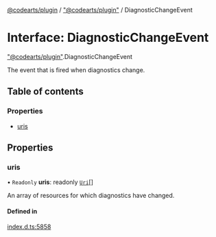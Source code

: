 [@codearts/plugin](../README.md) / ["@codearts/plugin"](../modules/_codearts_plugin_.md) / DiagnosticChangeEvent

# Interface: DiagnosticChangeEvent

["@codearts/plugin"](../modules/_codearts_plugin_.md).DiagnosticChangeEvent

The event that is fired when diagnostics change.

## Table of contents

### Properties

- [uris](codearts_plugin_.DiagnosticChangeEvent.md#uris)

## Properties

### uris

• `Readonly` **uris**: readonly [`Uri`](../classes/codearts_plugin_.Uri.md)[]

An array of resources for which diagnostics have changed.

#### Defined in

[index.d.ts:5858](https://github.com/huaweicloud/cloudide-plugin-api/blob/4d28848/index.d.ts#L5858)
